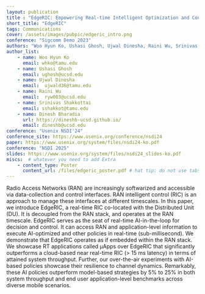 ```yaml
---
layout: publication
title : "EdgeRIC: Empowering Real-time Intelligent Optimization and Control in NextG Networks"
short_title: "EdgeRIC"
tags: Communications
cover: /assets/images/pubpic/edgeric_intro.png
conference: "Sigcomm Demo 2023"
authors: "Woo Hyun Ko, Ushasi Ghosh, Ujwal Dinesha, Raini Wu, Srinivas Shakkottai, Dinesh Bharadia"
author_list:
    - name: Woo Hyun Ko
      email: whko@tamu.edu
    - name: Ushasi Ghosh
      email: ughosh@ucsd.edu
    - name: Ujwal Dinesha
      email:  ujwald36@tamu.edu
    - name: Raini Wu
      email:  ryw003@ucsd.edu
    - name: Srinivas Shakkottai
      email: sshakkot@tamu.edu
    - name: Dinesh Bharadia
      url: https://dineshb-ucsd.github.io/
      email: dineshb@ucsd.edu
conference: "Usenix NSDI'24"  
conference_site: https://www.usenix.org/conference/nsdi24
paper: https://www.usenix.org/system/files/nsdi24-ko.pdf
conference: "NSDI 2025"
slides: https://www.usenix.org/system/files/nsdi24_slides-ko.pdf
miscs:  # whatever you need to add Extra
    - content_type: Poster
      content_url: /files/edgeric_poster.pdf # hat tip: do not use tabs for idnentation, yaml doesnt support it
---
```

Radio Access Networks (RAN) are increasingly softwarized and accessible via data-collection and control interfaces. RAN intelligent control (RIC) is an approach to manage these interfaces at different timescales. In this paper, we introduce EdgeRIC, a real-time RIC co-located with the Distributed Unit (DU). It is decoupled from the RAN stack, and operates at the RAN timescale. EdgeRIC serves as the seat of real-time AI-in-the-loop for decision and control. It can access RAN and application-level information to execute AI-optimized and other policies in real-time (sub-millisecond). We demonstrate that EdgeRIC operates as if embedded within the RAN stack. We showcase RT applications called μApps over EdgeRIC that significantly outperforms a cloud-based near real-time RIC (> 15 ms latency) in terms of attained system throughput. Further, our over-the-air experiments with AI-based policies showcase their resilience to channel dynamics. Remarkably, these AI policies outperform model-based strategies by 5% to 25% in both system throughput and end user application-level benchmarks across diverse mobile scenarios.

